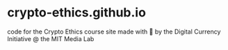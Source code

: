 # crypto-ethics.github.io
code for the Crypto Ethics course site made with 💖  by the Digital Currency Initiative @ the MIT Media Lab
